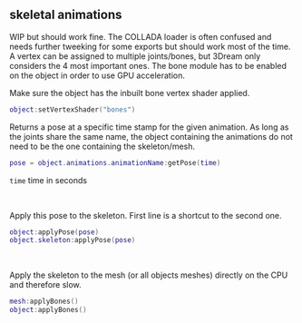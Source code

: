 
## skeletal animations
WIP but should work fine. The COLLADA loader is often confused and needs further tweeking for some exports but should work most of the time.
A vertex can be assigned to multiple joints/bones, but 3Dream only considers the 4 most important ones.
The bone module has to be enabled on the object in order to use GPU acceleration.

Make sure the object has the inbuilt bone vertex shader applied.
```lua
object:setVertexShader("bones")
```

Returns a pose at a specific time stamp for the given animation.
As long as the joints share the same name, the object containing the animations do not need to be the one containing the skeleton/mesh.
```lua
pose = object.animations.animationName:getPose(time)
```
`time` time in seconds  

<br />

Apply this pose to the skeleton. First line is a shortcut to the second one.
```lua
object:applyPose(pose)
object.skeleton:applyPose(pose)
```

<br />

Apply the skeleton to the mesh (or all objects meshes) directly on the CPU and therefore slow.
```lua
mesh:applyBones()
object:applyBones()
```